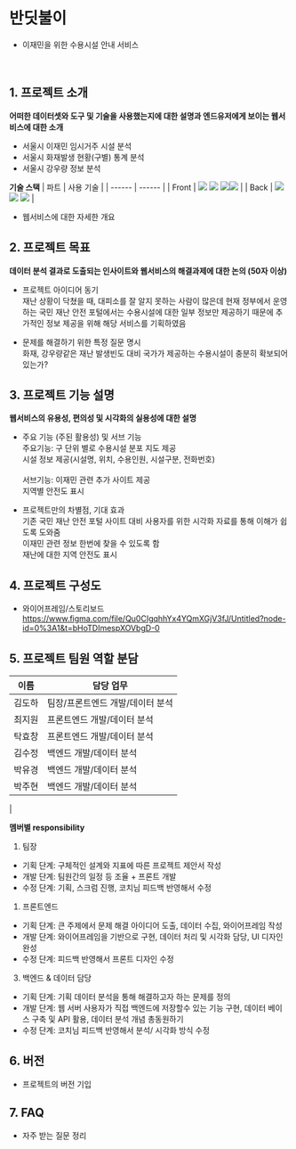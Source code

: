 # 반딧불이
- 이재민을 위한 수용시설 안내 서비스

<br >

## 1. 프로젝트 소개

**어떠한 데이터셋와 도구 및 기술을 사용했는지에 대한 설명과 엔드유저에게 보이는 웹서비스에 대한 소개**

  - 서울시 이재민 임시거주 시설 분석
  - 서울시 화재발생 현황(구별) 통계 분석
  - 서울시 강우량 정보 분석
  

  **기술 스택**
  | 파트 | 사용 기술 |
| ------ | ------ |
| Front | <img src="https://img.shields.io/badge/javascript-F7DF1E?style=for-the-badge&logo=javascript&logoColor=black"> <img src="https://img.shields.io/badge/react-61DAFB?style=for-the-badge&logo=react&logoColor=black"> <img src="https://img.shields.io/badge/styled components-DB7093?style=for-the-badge&logo=styled-components&logoColor=white"><img src="https://img.shields.io/badge/figma-F24E1E?style=for-the-badge&logo=figma&logoColor=white"> |
| Back | <img src="https://img.shields.io/badge/node.js-339933?style=for-the-badge&logo=Node.js&logoColor=white"> <img src="https://img.shields.io/badge/express-000000?style=for-the-badge&logo=express&logoColor=white"> <img src="https://img.shields.io/badge/mysql-4479A1?style=for-the-badge&logo=mysql&logoColor=white">  |
<br >


  - 웹서비스에 대한 자세한 개요

## 2. 프로젝트 목표

**데이터 분석 결과로 도출되는 인사이트와 웹서비스의 해결과제에 대한 논의 (50자 이상)**
  - 프로젝트 아이디어 동기<br />
  재난 상황이 닥쳤을 때, 대피소를 잘 알지 못하는 사람이 많은데 현재 정부에서 운영하는 국민 재난 안전 포털에서는 수용시설에 대한 일부 정보만 제공하기 때문에 추가적인 정보 제공을 위해 해당 서비스를 기획하였음
  
  - 문제를 해결하기 위한 특정 질문 명시 <br />
    화재, 강우량같은 재난 발생빈도 대비 국가가 제공하는 수용시설이 충분히 확보되어 있는가?



## 3. 프로젝트 기능 설명

**웹서비스의 유용성, 편의성 및 시각화의 실용성에 대한 설명**
  - 주요 기능 (주된 활용성) 및 서브 기능 <br />
    주요기능: 구 단위 별로 수용시설 분포 지도 제공 <br />
    시설 정보 제공(시설명, 위치, 수용인원, 시설구분, 전화번호) <br /><br />
    서브기능: 이재민 관련 추가 사이트 제공 <br />
    지역별 안전도 표시 


  - 프로젝트만의 차별점, 기대 효과 <br />
  기존 국민 재난 안전 포털 사이트 대비 사용자를 위한 시각화 자료를 통해 이해가 쉽도록 도와줌 <br />
  이재민 관련 정보 한번에 찾을 수 있도록 함 <br />
  재난에 대한 지역 안전도 표시

## 4. 프로젝트 구성도
  - 와이어프레임/스토리보드
    https://www.figma.com/file/Qu0CIgqhhYx4YQmXGjV3fJ/Untitled?node-id=0%3A1&t=bHoTDImespXOVbgD-0

## 5. 프로젝트 팀원 역할 분담
| 이름 | 담당 업무 |
| ------ | ------ |
| 김도하 | 팀장/프론트엔드 개발/데이터 분석 |
| 최지원 | 프론트엔드 개발/데이터 분석 |
| 탁효창 | 프론트엔드 개발/데이터 분석 |
| 김수정 | 백엔드 개발/데이터 분석 |
| 박유경 | 백엔드 개발/데이터 분석 |
| 박주현 | 백엔드 개발/데이터 분석 |
|

**멤버별 responsibility**

1. 팀장 

- 기획 단계: 구체적인 설계와 지표에 따른 프로젝트 제안서 작성
- 개발 단계: 팀원간의 일정 등 조율 + 프론트 개발
- 수정 단계: 기획, 스크럼 진행, 코치님 피드백 반영해서 수정

1. 프론트엔드 

- 기획 단계: 큰 주제에서 문제 해결 아이디어 도출, 데이터 수집, 와이어프레임 작성
- 개발 단계: 와이어프레임을 기반으로 구현, 데이터 처리 및 시각화 담당, UI 디자인 완성
- 수정 단계: 피드백 반영해서 프론트 디자인 수정

 3. 백엔드 & 데이터 담당  

- 기획 단계: 기획 데이터 분석을 통해 해결하고자 하는 문제를 정의
- 개발 단계: 웹 서버 사용자가 직접 백엔드에 저장할수 있는 기능 구현, 데이터 베이스 구축 및 API 활용, 데이터 분석 개념 총동원하기
- 수정 단계: 코치님 피드백 반영해서 분석/ 시각화 방식 수정

## 6. 버전
  - 프로젝트의 버전 기입

## 7. FAQ
  - 자주 받는 질문 정리

